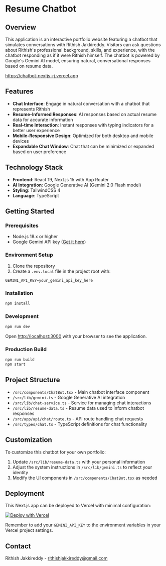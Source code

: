 # Resume Chatbot

## Overview

This application is an interactive portfolio website featuring a chatbot that simulates conversations with Rithish Jakkireddy. Visitors can ask questions about Rithish's professional background, skills, and experience, with the chatbot responding as if it were Rithish himself. The chatbot is powered by Google's Gemini AI model, ensuring natural, conversational responses based on resume data.

https://chatbot-nextjs-rj.vercel.app

## Features

- **Chat Interface**: Engage in natural conversation with a chatbot that represents Rithish
- **Resume-Informed Responses**: AI responses based on actual resume data for accurate information
- **Real-time Interaction**: Instant responses with typing indicators for a better user experience
- **Mobile-Responsive Design**: Optimized for both desktop and mobile devices
- **Expandable Chat Window**: Chat that can be minimized or expanded based on user preference

## Technology Stack

- **Frontend**: React 19, Next.js 15 with App Router
- **AI Integration**: Google Generative AI (Gemini 2.0 Flash model)
- **Styling**: TailwindCSS 4
- **Language**: TypeScript

## Getting Started

### Prerequisites

- Node.js 18.x or higher
- Google Gemini API key ([Get it here](https://ai.google.dev/))

### Environment Setup

1. Clone the repository
2. Create a `.env.local` file in the project root with:

```
GEMINI_API_KEY=your_gemini_api_key_here
```

### Installation

```bash
npm install
```

### Development

```bash
npm run dev
```

Open [http://localhost:3000](http://localhost:3000) with your browser to see the application.

### Production Build

```bash
npm run build
npm start
```

## Project Structure

- `/src/components/ChatBot.tsx` - Main chatbot interface component
- `/src/lib/gemini.ts` - Google Generative AI integration
- `/src/lib/chat-service.ts` - Service for managing chat interactions
- `/src/lib/resume-data.ts` - Resume data used to inform chatbot responses
- `/src/app/api/chat/route.ts` - API route handling chat requests
- `/src/types/chat.ts` - TypeScript definitions for chat functionality

## Customization

To customize this chatbot for your own portfolio:

1. Update `/src/lib/resume-data.ts` with your personal information
2. Adjust the system instructions in `/src/lib/gemini.ts` to reflect your identity
3. Modify the UI components in `/src/components/ChatBot.tsx` as needed

## Deployment

This Next.js app can be deployed to Vercel with minimal configuration:

[![Deploy with Vercel](https://vercel.com/button)](https://vercel.com/new/clone?repository-url=https%3A%2F%2Fgithub.com%2Fyourusername%2Fchatbot-next)

Remember to add your `GEMINI_API_KEY` to the environment variables in your Vercel project settings.

## Contact

Rithish Jakkireddy - [rithishjakkireddy@gmail.com](mailto:rithishjakkireddy@gmail.com)
